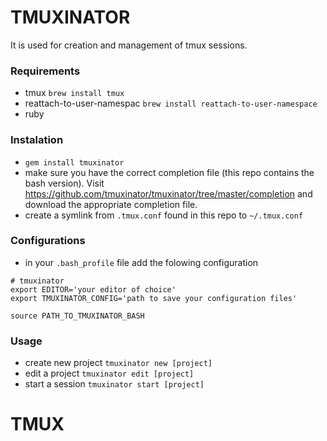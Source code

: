 # TMUXINATOR

It is used for creation and management of tmux sessions.

### Requirements
- tmux `brew install tmux`
- reattach-to-user-namespac `brew install reattach-to-user-namespace`
- ruby

### Instalation
- `gem install tmuxinator`
- make sure you have the correct completion file (this repo contains the bash version). Visit 
https://github.com/tmuxinator/tmuxinator/tree/master/completion and download the appropriate completion file.
- create a symlink from `.tmux.conf` found in this repo to `~/.tmux.conf`

### Configurations
- in your `.bash_profile` file add the folowing configuration
```
# tmuxinator
export EDITOR='your editor of choice'
export TMUXINATOR_CONFIG='path to save your configuration files'

source PATH_TO_TMUXINATOR_BASH
```

### Usage
- create new project `tmuxinator new [project]`
- edit a project `tmuxinator edit [project]`
- start a session `tmuxinator start [project]`

# TMUX

